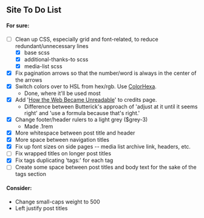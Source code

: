 ## Site To Do List

#### For sure:
- [ ] Clean up CSS, especially grid and font-related, to reduce redundant/unnecessary lines
  - [x] base scss
  - [x] additional-thanks-to scss
  - [x] media-list scss
- [x] Fix pagination arrows so that the number/word is always in the center of the arrows
- [x] Switch colors over to HSL from hex/rgb. Use [ColorHexa](https://www.colorhexa.com).
  - Done, where it'll be used most
- [x] Add '[How the Web Became Unreadable](https://www.wired.com/2016/10/how-the-web-became-unreadable/)' to credits page.
  - Difference between Butterick's approach of 'adjust at it until it seems right' and 'use a formula because that's right.'
- [x] Change footer/header rulers to a light grey ($grey-3)
  - Made .1rem
- [x] More whitespace between post title and header
- [x] More space between navigation titles
- [x] Fix up font sizes on side pages -- media list archive link, headers, etc.
- [ ] Fix wrapped titles on longer post titles
- [x] Fix tags duplicating 'tags:' for each tag
- [ ] Create some space between post titles and body text for the sake of the tags section

#### Consider:
* Change small-caps weight to 500
* Left justify post titles